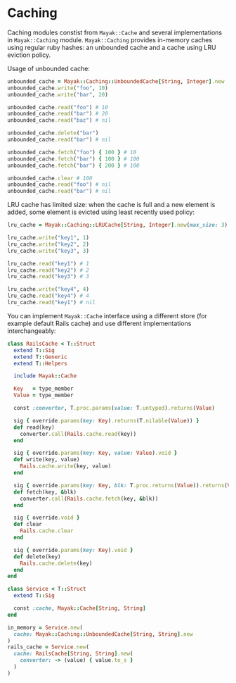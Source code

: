 # Caching

Caching modules constist from `Mayak::Cache` and several implementations in `Mayak::Caching` module. `Mayak::Caching` provides in-memory caches using regular ruby hashes: an unbounded cache and a cache using LRU eviction policy.

Usage of unbounded cache:
```ruby
unbounded_cache = Mayak::Caching::UnboundedCache[String, Integer].new
unbounded_cache.write("foo", 10)
unbounded_cache.write("bar", 20)

unbounded_cache.read("foo") # 10
unbounded_cache.read("bar") # 20
unbounded_cache.read("baz") # nil

unbounded_cache.delete("bar")
unbounded_cache.read("bar") # nil

unbounded_cache.fetch("foo") { 100 } # 10
unbounded_cache.fetch("bar") { 100 } # 100
unbounded_cache.fetch("bar") { 200 } # 100

unbounded_cache.clear # 100
unbounded_cache.read("foo") # nil
unbounded_cache.read("bar") # nil
```

LRU cache has limited size: when the cache is full and a new element is added, some element is evicted using least recently used policy:

```ruby
lru_cache = Mayak::Caching::LRUCache[String, Integer].new(max_size: 3)

lru_cache.write("key1", 1)
lru_cache.write("key2", 2)
lru_cache.write("key3", 3)

lru_cache.read("key1") # 1
lru_cache.read("key2") # 2
lru_cache.read("key3") # 3

lru_cache.write("key4", 4)
lru_cache.read("key4") # 4
lru_cache.read("key1") # nil
```

You can implement `Mayak::Cache` interface using a different store (for example default Rails cache) and use different implementations interchangeably:

```ruby
class RailsCache < T::Struct
  extend T::Sig
  extend T::Generic
  extend T::Helpers

  include Mayak::Cache

  Key   = type_member
  Value = type_member

  const :converter, T.proc.params(value: T.untyped).returns(Value)

  sig { override.params(key: Key).returns(T.nilable(Value)) }
  def read(key)
    converter.call(Rails.cache.read(key))
  end

  sig { override.params(key: Key, value: Value).void }
  def write(key, value)
    Rails.cache.write(key, value)
  end

  sig { override.params(key: Key, blk: T.proc.returns(Value)).returns(Value) }
  def fetch(key, &blk)
    converter.call(Rails.cache.fetch(key, &blk))
  end

  sig { override.void }
  def clear
    Rails.cache.clear
  end

  sig { override.params(key: Key).void }
  def delete(key)
    Rails.cache.delete(key)
  end
end

class Service < T::Struct
  extend T::Sig

  const :cache, Mayak::Cache[String, String]
end

in_memory = Service.new(
  cache: Mayak::Caching::UnboundedCache[String, String].new
)
rails_cache = Service.new(
  cache: RailsCache[String, String].new(
    converter: -> (value) { value.to_s }
  )
)
```